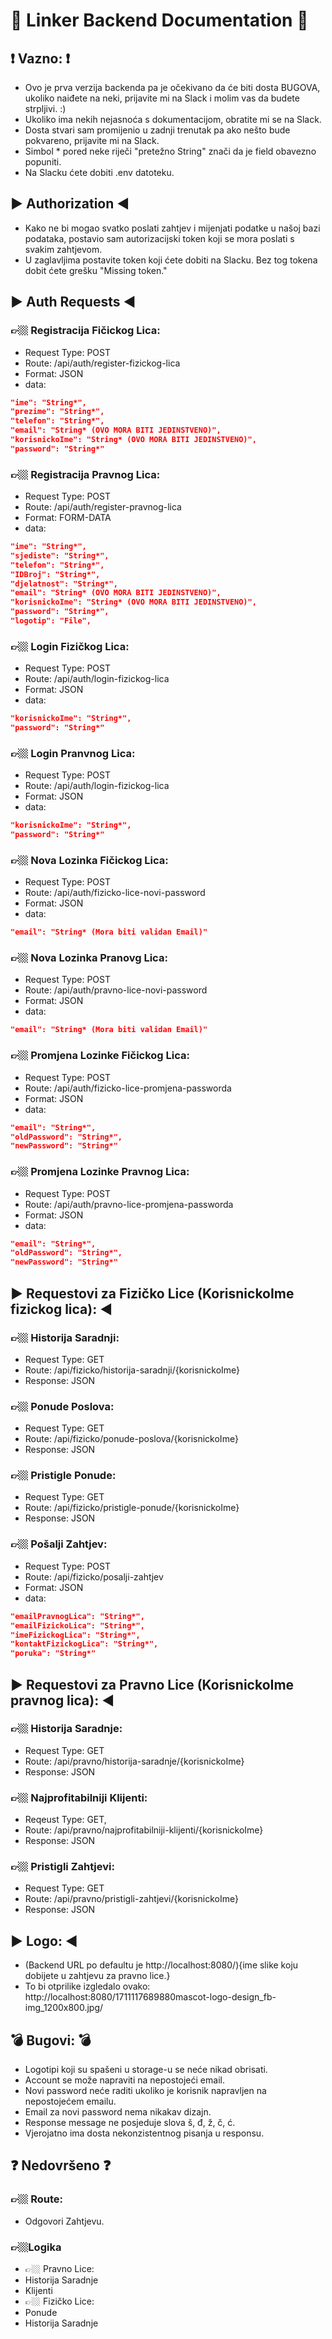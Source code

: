 # 💯 Linker Backend Documentation 💯

## ❗️ Vazno: ❗️ 
- Ovo je prva verzija backenda pa je očekivano da će biti dosta BUGOVA, ukoliko naiđete na neki, prijavite mi na Slack i molim vas da budete strpljivi. :)
- Ukoliko ima nekih nejasnoća s dokumentacijom, obratite mi se na Slack.
- Dosta stvari sam promijenio u zadnji trenutak pa ako nešto bude pokvareno, prijavite mi na Slack.
- Simbol * pored neke riječi "pretežno String" znači da je field obavezno popuniti.
- Na Slacku ćete dobiti .env datoteku.

## ▶️ Authorization ◀️
- Kako ne bi mogao svatko poslati zahtjev i mijenjati podatke u našoj bazi podataka, postavio sam autorizacijski token koji se mora poslati s svakim zahtjevom.
- U zaglavljima postavite token koji ćete dobiti na Slacku. Bez tog tokena dobit ćete grešku "Missing token."

## ▶️ Auth Requests ◀️
### 👉🏼 Registracija Fičickog Lica:
- Request Type: POST
- Route: /api/auth/register-fizickog-lica
- Format: JSON
- data: 
```json
"ime": "String*",
"prezime": "String*",
"telefon": "String*",
"email": "String* (OVO MORA BITI JEDINSTVENO)",
"korisnickoIme": "String* (OVO MORA BITI JEDINSTVENO)",
"password": "String*"
```

### 👉🏼 Registracija Pravnog Lica:
- Request Type: POST
- Route: /api/auth/register-pravnog-lica
- Format: FORM-DATA
- data: 
```json
"ime": "String*",
"sjediste": "String*",
"telefon": "String*",
"IDBroj": "String*",
"djelatnost": "String*",
"email": "String* (OVO MORA BITI JEDINSTVENO)",
"korisnickoIme": "String* (OVO MORA BITI JEDINSTVENO)",
"password": "String*",
"logotip": "File",
```

### 👉🏼 Login Fizičkog Lica:
- Request Type: POST
- Route: /api/auth/login-fizickog-lica
- Format: JSON
- data: 
```json
"korisnickoIme": "String*",
"password": "String*"
```

### 👉🏼 Login Pranvnog Lica:
- Request Type: POST
- Route: /api/auth/login-fizickog-lica
- Format: JSON
- data: 
```json
"korisnickoIme": "String*",
"password": "String*"
```


### 👉🏼 Nova Lozinka Fičickog Lica:
- Request Type: POST
- Route: /api/auth/fizicko-lice-novi-password
- Format: JSON
- data: 
```json
"email": "String* (Mora biti validan Email)"
```

### 👉🏼 Nova Lozinka Pranovg Lica:
- Request Type: POST
- Route: /api/auth/pravno-lice-novi-password
- Format: JSON
- data: 
```json
"email": "String* (Mora biti validan Email)"
```

### 👉🏼 Promjena Lozinke Fičickog Lica:
- Request Type: POST
- Route: /api/auth/fizicko-lice-promjena-passworda
- Format: JSON
- data: 
```json
"email": "String*",
"oldPassword": "String*",
"newPassword": "String*"
```

### 👉🏼 Promjena Lozinke Pravnog Lica:
- Request Type: POST
- Route: /api/auth/pravno-lice-promjena-passworda
- Format: JSON
- data: 
```json
"email": "String*",
"oldPassword": "String*",
"newPassword": "String*"
```

## ▶️ Requestovi za Fizičko Lice (KorisnickoIme fizickog lica): ◀️
### 👉🏼 Historija Saradnji:
- Request Type: GET
- Route: /api/fizicko/historija-saradnji/{korisnickoIme}
- Response: JSON

### 👉🏼 Ponude Poslova:
- Request Type: GET
- Route: /api/fizicko/ponude-poslova/{korisnickoIme}
- Response: JSON

### 👉🏼 Pristigle Ponude:
- Request Type: GET
- Route: /api/fizicko/pristigle-ponude/{korisnickoIme}
- Response: JSON

### 👉🏼 Pošalji Zahtjev:
- Request Type: POST
- Route: /api/fizicko/posalji-zahtjev
- Format: JSON
- data: 
```json
"emailPravnogLica": "String*",
"emailFizickoLica": "String*",
"imeFizickogLica": "String*",
"kontaktFizickogLica": "String*",
"poruka": "String*"
```

## ▶️ Requestovi za Pravno Lice (KorisnickoIme pravnog lica): ◀️
### 👉🏼 Historija Saradnje:
- Request Type: GET
- Route: /api/pravno/historija-saradnje/{korisnickoIme}
- Response: JSON

### 👉🏼 Najprofitabilniji Klijenti:
- Reqeust Type: GET,
- Route: /api/pravno/najprofitabilniji-klijenti/{korisnickoIme}
- Response: JSON

### 👉🏼 Pristigli Zahtjevi:
- Request Type: GET
- Route: /api/pravno/pristigli-zahtjevi/{korisnickoIme}
- Response: JSON

## ▶️ Logo: ◀️
- (Backend URL po defaultu je http://localhost:8080/){ime slike koju dobijete u zahtjevu za pravno lice.}
- To bi otprilike izgledalo ovako: http://localhost:8080/1711117689880mascot-logo-design_fb-img_1200x800.jpg/

## 💣 Bugovi: 💣
- Logotipi koji su spašeni u storage-u se neće nikad obrisati.
- Account se može napraviti na nepostojeći email.
- Novi password neće raditi ukoliko je korisnik napravljen na nepostojećem emailu.
- Email za novi password nema nikakav dizajn.
- Response message ne posjeduje slova š, đ, ž, č, ć.
- Vjerojatno ima dosta nekonzistentnog pisanja u responsu.

## ❓ Nedovršeno ❓
### 👉🏼 Route: 
- Odgovori Zahtjevu.

### 👉🏼Logika
- 👉🏼 Pravno Lice:
- Historija Saradnje
- Klijenti
- 👉🏼 Fizičko Lice:
- Ponude
- Historija Saradnje
